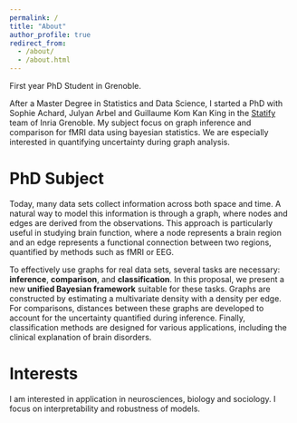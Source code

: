 ```yaml
---
permalink: /
title: "About"
author_profile: true
redirect_from: 
  - /about/
  - /about.html
---
```


First year PhD Student in Grenoble. 

After a Master Degree in Statistics and Data Science, I started a PhD with Sophie Achard, Julyan Arbel and Guillaume Kom Kan King in the [Statify](https://team.inria.fr/statify/) team of Inria Grenoble.
My subject focus on graph inference and comparison for fMRI data using bayesian statistics. We are especially interested in quantifying uncertainty during graph analysis. 

# PhD Subject

Today, many data sets collect information across both space and time. A natural way to model this information is through a graph, where nodes and edges are derived from the observations. This approach is particularly useful in studying brain function, where a node represents a brain region and an edge represents a functional connection between two regions, quantified by methods such as fMRI or EEG. 

To effectively use graphs for real data sets, several tasks are necessary: **inference**, **comparison**, and **classification**. In this proposal, we present a new **unified Bayesian framework** suitable for these tasks. Graphs are constructed by estimating a multivariate density with a density per edge. For comparisons, distances between these graphs are developed to account for the uncertainty quantified during inference. Finally, classification methods are designed for various applications, including the clinical explanation of brain disorders.

# Interests
I am interested in application in neurosciences, biology and sociology. I focus on interpretability and robustness of models.
